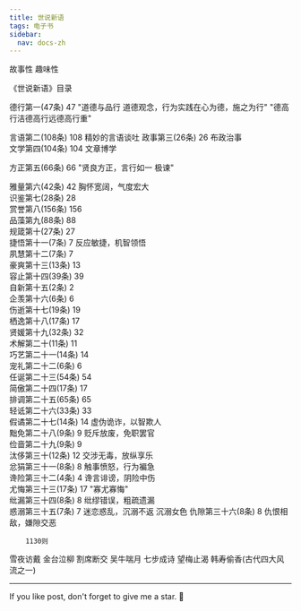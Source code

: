 ```yaml
---
title: 世说新语
tags: 电子书
sidebar:
  nav: docs-zh
---
```


故事性
趣味性

《世说新语》目录			

德行第一(47条)	47	"道德与品行 道德观念，行为实践在心为德，施之为行"	"德高行洁德高行远德高行重"

言语第二(108条)	108	精妙的言语谈吐	
政事第三(26条)	26	布政治事	
文学第四(104条)	104	文章博学	

方正第五(66条)	66	"贤良方正，言行如一 极谏"	

雅量第六(42条)	42	胸怀宽阔，气度宏大	
	识鉴第七(28条)	28		
	赏誉第八(156条)	156		
	品藻第九(88条)	88		
	规箴第十(27条)	27		
	捷悟第十一(7条)	7	反应敏捷，机智领悟	
	夙慧第十二(7条)	7		
	豪爽第十三(13条)	13		
	容止第十四(39条)	39		
	自新第十五(2条)	2		
	企羡第十六(6条)	6		
	伤逝第十七(19条)	19		
	栖逸第十八(17条) 	17		
	贤媛第十九(32条)	32		
	术解第二十(11条)	11		
	巧艺第二十一(14条)	14		
	宠礼第二十二(6条)	6		
	任诞第二十三(54条)	54		
	简傲第二十四(17条)	17		
	排调第二十五(65条)	65		
	轻诋第二十六(33条)	33		
	假谲第二十七(14条)	14	虚伪诡诈，以智欺人	
	黜免第二十八(9条)	9	贬斥放废，免职罢官	
	俭啬第二十九(9条)	9		
	汰侈第三十(12条)	12	交涉无毒，放纵享乐	
	忿狷第三十一(8条)	8	触事愤怒，行为褊急	
	谗险第三十二(4条)	4	谗言诽谤，阴险中伤	
	尤悔第三十三(17条)	17	"寡尤寡悔"	
	纰漏第三十四(8条)	8	纰缪错误，粗疏遗漏	
	惑溺第三十五(7条)	7	迷恋惑乱，沉溺不返	沉溺女色
	仇隙第三十六(8条)	8	仇恨相敌，嫌隙交恶	
				
		1130则		

雪夜访戴
金台泣柳
割席断交
吴牛喘月
七步成诗
望梅止渴
韩寿偷香(古代四大风流之一)


<!--more-->

---

If you like post, don't forget to give me a star. :star2:


